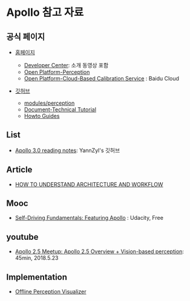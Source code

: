 # Apollo 참고 자료 


## 공식 페이지 
- [홈페이지](http://apollo.auto/)
    - [Developer Center](http://apollo.auto/devcenter/devcenter.html): 소개 동영상 포함 
    - [Open Platform-Perception](http://apollo.auto/platform/perception.html)
    - [Open Platform-Cloud-Based Calibration Service](https://login.bce.baidu.com/?redirect=http%3A%2F%2Fconsole.bce.baidu.com%2Fapollo%2Fcalibrator%2Findex%2Flist%3Flocale%3Den-us&lang=en) : Baidu Cloud
 


- [깃허브](https://github.com/ApolloAuto/apollo)
    - [modules/perception](https://github.com/ApolloAuto/apollo/blob/master/modules/perception/README.md)
    - [Document-Technical Tutorial](https://github.com/ApolloAuto/apollo/blob/master/docs/technical_tutorial/README.md)
    - [Howto Guides](https://github.com/ApolloAuto/apollo/tree/master/docs/howto)

## List 





- [Apollo 3.0 reading notes](https://github.com/YannZyl/Apollo-Note): YannZyl's 깃허브 



## Article 

- [HOW TO UNDERSTAND ARCHITECTURE AND WORKFLOW](https://github.com/ApolloAuto/apollo/blob/master/docs/howto/how_to_understand_architecture_and_workflow.md)

## Mooc

- [Self-Driving Fundamentals: Featuring Apollo](https://www.udacity.com/course/self-driving-car-fundamentals-featuring-apollo--ud0419) : Udacity, Free


## youtube

- [Apollo 2.5 Meetup: Apollo 2.5 Overview + Vision-based perception](https://www.youtube.com/watch?v=jiZhSIrmODk&t=24s): 45min, 2018.5.23

## Implementation 

- [Offline Perception Visualizer](https://github.com/ApolloAuto/apollo/blob/master/docs/howto/how_to_run_offline_perception_visualizer.md)